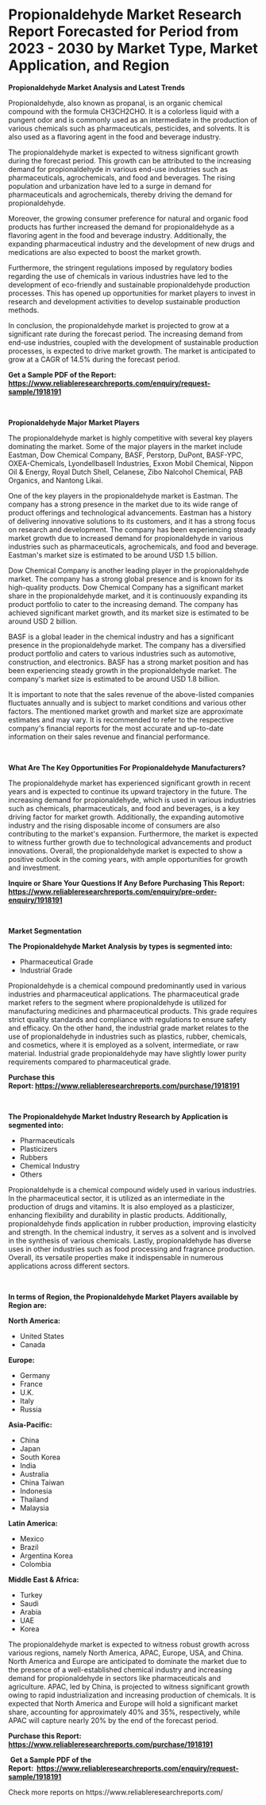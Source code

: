 <p><h1>Propionaldehyde Market Research Report Forecasted for Period from 2023 -  2030 by Market Type, Market Application, and Region</h1></p><p><strong>Propionaldehyde Market Analysis and Latest Trends</strong></p>
<p><p>Propionaldehyde, also known as propanal, is an organic chemical compound with the formula CH3CH2CHO. It is a colorless liquid with a pungent odor and is commonly used as an intermediate in the production of various chemicals such as pharmaceuticals, pesticides, and solvents. It is also used as a flavoring agent in the food and beverage industry.</p><p>The propionaldehyde market is expected to witness significant growth during the forecast period. This growth can be attributed to the increasing demand for propionaldehyde in various end-use industries such as pharmaceuticals, agrochemicals, and food and beverages. The rising population and urbanization have led to a surge in demand for pharmaceuticals and agrochemicals, thereby driving the demand for propionaldehyde.</p><p>Moreover, the growing consumer preference for natural and organic food products has further increased the demand for propionaldehyde as a flavoring agent in the food and beverage industry. Additionally, the expanding pharmaceutical industry and the development of new drugs and medications are also expected to boost the market growth.</p><p>Furthermore, the stringent regulations imposed by regulatory bodies regarding the use of chemicals in various industries have led to the development of eco-friendly and sustainable propionaldehyde production processes. This has opened up opportunities for market players to invest in research and development activities to develop sustainable production methods.</p><p>In conclusion, the propionaldehyde market is projected to grow at a significant rate during the forecast period. The increasing demand from end-use industries, coupled with the development of sustainable production processes, is expected to drive market growth. The market is anticipated to grow at a CAGR of 14.5% during the forecast period.</p></p>
<p><strong>Get a Sample PDF of the Report:&nbsp; <a href="https://www.reliableresearchreports.com/enquiry/request-sample/1918191">https://www.reliableresearchreports.com/enquiry/request-sample/1918191</a></strong></p>
<p>&nbsp;</p>
<p><strong>Propionaldehyde Major Market Players</strong></p>
<p><p>The propionaldehyde market is highly competitive with several key players dominating the market. Some of the major players in the market include Eastman, Dow Chemical Company, BASF, Perstorp, DuPont, BASF-YPC, OXEA-Chemicals, Lyondellbasell Industries, Exxon Mobil Chemical, Nippon Oil & Energy, Royal Dutch Shell, Celanese, Zibo Nalcohol Chemical, PAB Organics, and Nantong Likai.</p><p>One of the key players in the propionaldehyde market is Eastman. The company has a strong presence in the market due to its wide range of product offerings and technological advancements. Eastman has a history of delivering innovative solutions to its customers, and it has a strong focus on research and development. The company has been experiencing steady market growth due to increased demand for propionaldehyde in various industries such as pharmaceuticals, agrochemicals, and food and beverage. Eastman's market size is estimated to be around USD 1.5 billion.</p><p>Dow Chemical Company is another leading player in the propionaldehyde market. The company has a strong global presence and is known for its high-quality products. Dow Chemical Company has a significant market share in the propionaldehyde market, and it is continuously expanding its product portfolio to cater to the increasing demand. The company has achieved significant market growth, and its market size is estimated to be around USD 2 billion.</p><p>BASF is a global leader in the chemical industry and has a significant presence in the propionaldehyde market. The company has a diversified product portfolio and caters to various industries such as automotive, construction, and electronics. BASF has a strong market position and has been experiencing steady growth in the propionaldehyde market. The company's market size is estimated to be around USD 1.8 billion.</p><p>It is important to note that the sales revenue of the above-listed companies fluctuates annually and is subject to market conditions and various other factors. The mentioned market growth and market size are approximate estimates and may vary. It is recommended to refer to the respective company's financial reports for the most accurate and up-to-date information on their sales revenue and financial performance.</p></p>
<p>&nbsp;</p>
<p><strong>What Are The Key Opportunities For Propionaldehyde Manufacturers?</strong></p>
<p><p>The propionaldehyde market has experienced significant growth in recent years and is expected to continue its upward trajectory in the future. The increasing demand for propionaldehyde, which is used in various industries such as chemicals, pharmaceuticals, and food and beverages, is a key driving factor for market growth. Additionally, the expanding automotive industry and the rising disposable income of consumers are also contributing to the market's expansion. Furthermore, the market is expected to witness further growth due to technological advancements and product innovations. Overall, the propionaldehyde market is expected to show a positive outlook in the coming years, with ample opportunities for growth and investment.</p></p>
<p><strong>Inquire or Share Your Questions If Any Before Purchasing This Report: <a href="https://www.reliableresearchreports.com/enquiry/pre-order-enquiry/1918191">https://www.reliableresearchreports.com/enquiry/pre-order-enquiry/1918191</a></strong></p>
<p>&nbsp;</p>
<p><strong>Market Segmentation</strong></p>
<p><strong>The Propionaldehyde Market Analysis by types is segmented into:</strong></p>
<p><ul><li>Pharmaceutical Grade</li><li>Industrial Grade</li></ul></p>
<p><p>Propionaldehyde is a chemical compound predominantly used in various industries and pharmaceutical applications. The pharmaceutical grade market refers to the segment where propionaldehyde is utilized for manufacturing medicines and pharmaceutical products. This grade requires strict quality standards and compliance with regulations to ensure safety and efficacy. On the other hand, the industrial grade market relates to the use of propionaldehyde in industries such as plastics, rubber, chemicals, and cosmetics, where it is employed as a solvent, intermediate, or raw material. Industrial grade propionaldehyde may have slightly lower purity requirements compared to pharmaceutical grade.</p></p>
<p><strong>Purchase this Report:&nbsp;<a href="https://www.reliableresearchreports.com/purchase/1918191">https://www.reliableresearchreports.com/purchase/1918191</a></strong></p>
<p>&nbsp;</p>
<p><strong>The Propionaldehyde Market Industry Research by Application is segmented into:</strong></p>
<p><ul><li>Pharmaceuticals</li><li>Plasticizers</li><li>Rubbers</li><li>Chemical Industry</li><li>Others</li></ul></p>
<p><p>Propionaldehyde is a chemical compound widely used in various industries. In the pharmaceutical sector, it is utilized as an intermediate in the production of drugs and vitamins. It is also employed as a plasticizer, enhancing flexibility and durability in plastic products. Additionally, propionaldehyde finds application in rubber production, improving elasticity and strength. In the chemical industry, it serves as a solvent and is involved in the synthesis of various chemicals. Lastly, propionaldehyde has diverse uses in other industries such as food processing and fragrance production.  Overall, its versatile properties make it indispensable in numerous applications across different sectors.</p></p>
<p>&nbsp;</p>
<p><strong>In terms of Region, the Propionaldehyde Market Players available by Region are:</strong></p>
<p>
    <p> <strong> North America: </strong>
        <ul>
            <li>United States</li>
            <li>Canada</li>
        </ul>
        </p> 
    <p> <strong> Europe: </strong>
        <ul>
            <li>Germany</li>
            <li>France</li>
            <li>U.K.</li>
            <li>Italy</li>
            <li>Russia</li>
        </ul>
        </p> 
    <p> <strong> Asia-Pacific: </strong>
        <ul>
            <li>China</li>
            <li>Japan</li>
            <li>South Korea</li>
            <li>India</li>
            <li>Australia</li>
            <li>China Taiwan</li>
            <li>Indonesia</li>
            <li>Thailand</li>
            <li>Malaysia</li>
        </ul>
        </p> 
    <p> <strong> Latin America: </strong>
        <ul>
            <li>Mexico</li>
            <li>Brazil</li>
            <li>Argentina Korea</li>
            <li>Colombia</li>
        </ul>
        </p> 
    <p> <strong> Middle East & Africa: </strong>
        <ul>
            <li>Turkey</li>
            <li>Saudi</li>
            <li>Arabia</li>
            <li>UAE</li>
            <li>Korea</li>
        </ul>
    </p>
    </p>
<p><p>The propionaldehyde market is expected to witness robust growth across various regions, namely North America, APAC, Europe, USA, and China. North America and Europe are anticipated to dominate the market due to the presence of a well-established chemical industry and increasing demand for propionaldehyde in sectors like pharmaceuticals and agriculture. APAC, led by China, is projected to witness significant growth owing to rapid industrialization and increasing production of chemicals. It is expected that North America and Europe will hold a significant market share, accounting for approximately 40% and 35%, respectively, while APAC will capture nearly 20% by the end of the forecast period.</p></p>
<p><strong>Purchase this Report: <a href="https://www.reliableresearchreports.com/purchase/1918191">https://www.reliableresearchreports.com/purchase/1918191</a></strong></p>
<p>&nbsp;<strong>Get a Sample PDF of the Report:&nbsp;&nbsp;<a href="https://www.reliableresearchreports.com/enquiry/request-sample/1918191">https://www.reliableresearchreports.com/enquiry/request-sample/1918191</a></strong></p>
<p><strong></strong></p>
<p>Check more reports on https://www.reliableresearchreports.com/</p>